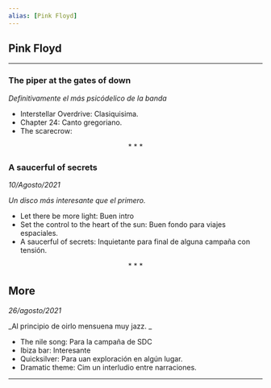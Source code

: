 ```yaml
---
alias: [Pink Floyd]
---
```


## Pink Floyd
---

### The piper at the gates of down  
  
_Definitivamente el más psicódelico de la banda_  
  
+ Interstellar Overdrive: Clasiquisima.  
+ Chapter 24: Canto gregoriano.  
+ The scarecrow:

<div align='center'>
		* * *
</div>


### A saucerful of secrets  
  
_10/Agosto/2021_  
  
_Un disco más interesante que el primero._  
  
+ Let there be more light: Buen intro  
+ Set the control to the heart of the sun: Buen fondo para viajes espaciales.  
+ A saucerful of secrets: Inquietante para final de alguna campaña con tensión.  

<div align='center'>
		* * *
</div>

## More  
  
_26/agosto/2021_  
  
_Al principio de oirlo mensuena muy jazz. _  
  
+ The nile song: Para la campaña de SDC  
+ Ibiza bar: Interesante  
+ Quicksilver: Para uan exploración en algún lugar.  
+ Dramatic theme: Cim un interludio entre narraciones.

---

